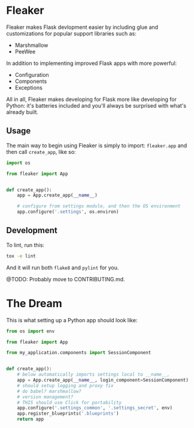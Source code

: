 # Fleaker

Fleaker makes Flask devlopment easier by including glue and customizations for
popular support libraries such as:

* Marshmallow
* PeeWee

In addition to implementing improved Flask apps with more powerful:

* Configuration
* Components
* Exceptions

All in all, Fleaker makes developing for Flask more like developing for Python:
it's batteries included and you'll always be surprised with what's already
built.

## Usage

The main way to begin using Fleaker is simply to import: `fleaker.app` and
then call `create_app`, like so:

```python
import os

from fleaker import App


def create_app():
    app = App.create_app(__name__)

    # configure from settings module, and then the OS environment
    app.configure('.settings', os.environ)
```


## Development

To lint, run this:

```sh
tox -e lint
```

And it will run both `flake8` and `pylint` for you.

@TODO: Probably move to CONTRIBUTING.md.

# The Dream

This is what setting up a Python app should look like:

```python
from os import env

from fleaker import App

from my_application.components import SessionComponent


def create_app():
    # below automatically imports settings local to __name__,
    app = App.create_app(__name__, login_component=SessionComponent)
    # should setup logging and proxy fix
    # do babel? marshmallow?
    # version management?
    # THIS should use Click for portability
    app.configure('.settings_common', '.settings_secret', env)
    app.register_blueprints('.blueprints')
    return app
```
